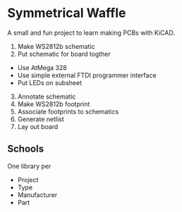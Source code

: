 # Symmetrical Waffle

A small and fun project to learn making PCBs with KiCAD.

1. Make WS2812b schematic
2. Put schematic for board togther
  - Use AtMega 328
  - Use simple external FTDI programmer interface
  - Put LEDs on subsheet
3. Annotate schematic
4. Make WS2812b footprint
5. Associate footprints to schematics
6. Generate netlist
7. Lay out board


## Schools

One library per

 - Project
 - Type
 - Manufacturer
 - Part
